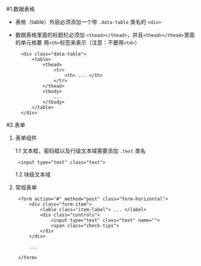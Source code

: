#1.数据表格

* 表格（table）外层必须添加一个带 `.data-table` 类名的 `<div>`
* 数据表格里面的标题栏必须加 `<thead></thead>`，并且`<thead></thead>`里面的单元格要      用`<th>`标签来表示（注意：不要用`<td>`）
	
        <div class="data-table">
        	<table>
        		<thead>
        			<tr>
        				<th> ... </th>
        			</tr>
        		</thead>
        		<tbody>
        			...
        		</tbody>
        	</table>
        </div>    

#2.表单

1. 表单组件    

     1.1 文本框，密码框以及行级文本域需要添加 `.text` 类名 
 
        <input type="text" class="text">   
        
     1.2 块级文本域
    


2. 常规表单

        <form action="#" method="post" class="form-horizontal">
            <div class="form-item">
                <lable class="item-label"> ... </label>
                <div class="controls">
                    <input type="text" class="text" name="">
                    <span class="check-tips">
                </div
            </div>
            
            ...
            
        </form>